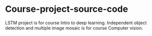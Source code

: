 # Course-project-source-code
LSTM project is for course Intro to deep learning.
Independent object detection and multiple image mosaic is for course Computer vision.
